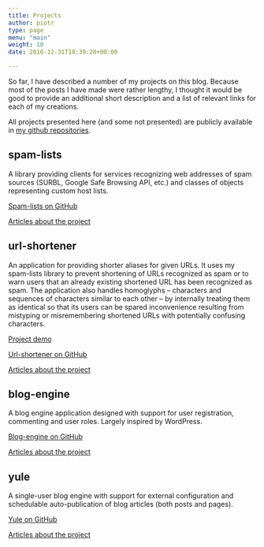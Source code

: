 ```yaml
---
title: Projects
author: piotr
type: page
menu: "main"
weight: 10
date: 2016-12-31T18:39:28+00:00

---
```

So far, I have described a number of my projects on this blog. Because most of the posts I have made were rather lengthy, I thought it would be good to provide an additional short description and a list of relevant links for each of my creations.

All projects presented here (and some not presented) are publicly available in [my github repositories][1].

## spam-lists

A library providing clients for services recognizing web addresses of spam sources (SURBL, Google Safe Browsing API, etc.) and classes of objects representing custom host lists.

[Spam-lists on GitHub][2]

[Articles about the project][3]

## url-shortener

An application for providing shorter aliases for given URLs. It uses my spam-lists library to prevent shortening of URLs recognized as spam or to warn users that an already existing shortened URL has been recognized as spam. The application also handles homoglyphs &#8211; characters and sequences of characters similar to each other &#8211; by internally treating them as identical so that its users can be spared inconvenience resulting from mistyping or misremembering shortened URLs with potentially confusing characters.

[Project demo][4]

[Url-shortener on GitHub][5]

[Articles about the project][6]

## blog-engine

A blog engine application designed with support for user registration, commenting and user roles. Largely inspired by WordPress.

[Blog-engine on GitHub][7]

[Articles about the project][8]

## yule

A single-user blog engine with support for external configuration and schedulable auto-publication of blog articles (both posts and pages).

[Yule on GitHub][9]

[Articles about the project][10]

 [1]: https://github.com/piotr-rusin?tab=repositories
 [2]: https://github.com/piotr-rusin/spam-lists
 [3]: https://reusingthewheel.wordpress.com/category/project-descriptions/spam-lists/
 [4]: https://url-shortener.reusingthewheel.tk/
 [5]: https://github.com/piotr-rusin/url-shortener
 [6]: https://reusingthewheel.wordpress.com/category/project-descriptions/url-shortener/
 [7]: https://github.com/piotr-rusin/blog-engine
 [8]: https://reusingthewheel.wordpress.com/category/project-descriptions/blog-engine/
 [9]: https://github.com/piotr-rusin/yule
 [10]: https://reusingthewheel.wordpress.com/category/projects/yule/
